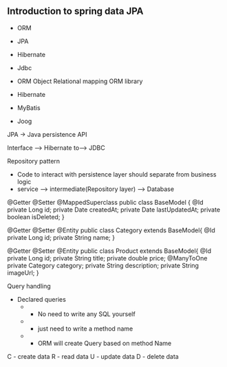 Introduction to spring data JPA
--
* ORM
* JPA
* Hibernate
* Jdbc

* ORM
Object Relational mapping
 ORM library 
* Hibernate
* MyBatis
* Joog


JPA -> Java persistence API

Interface<JPA> --> Hibernate to--> JDBC


Repository pattern
  * Code to interact with persistence layer should separate from business logic
  * service --> intermediate(Repository layer) --> Database

@Getter
@Setter
@MappedSuperclass
public class BaseModel {
@Id
private Long id;
private Date createdAt;
private Date lastUpdatedAt;
private boolean isDeleted;
}


@Getter
@Setter
@Entity
public class Category extends BaseModel{
@Id
private Long id;
private String name;
}

@Getter
@Setter
@Entity
public class Product extends BaseModel{
@Id
private Long id;
private String title;
private double price;
@ManyToOne
private Category category;
private String description;
private String imageUrl;
}



Query handling
* Declared queries 
  * * No need to write any SQL yourself
  * * just need to write a method name
  * * ORM will create Query based on method Name

C - create data
R - read data
U - update data
D - delete data